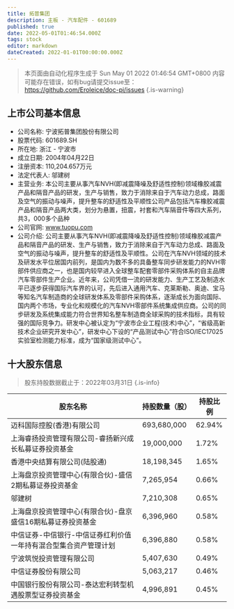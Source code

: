 ```yaml
---
title: 拓普集团
description: 主板 - 汽车配件 - 601689
published: true
date: 2022-05-01T01:46:54.000Z
tags: stock
editor: markdown
dateCreated: 2022-01-01T00:00:00.000Z
---
```


> 本页面由自动化程序生成于 Sun May 01 2022 01:46:54 GMT+0800
> 内容可能存在错误，如有bug请提交issue至：https://github.com/Eroleice/doc-pi/issues
{.is-warning}

## 上市公司基本信息
- 公司名称: 宁波拓普集团股份有限公司
- 股票代码: 601689.SH
- 所在地: 浙江 - 宁波市
- 成立日期: 2004年04月22日
- 注册资本: 110,204.657万元
- 法定代表人: 邬建树
- 主营业务: 本公司主要从事汽车NVH(即减震降噪及舒适性控制)领域橡胶减震产品和隔音产品的研发，生产与销售，致力于消除来自于汽车动力总成，路面及空气的振动与噪声，提升整车的舒适性及平顺性公司产品包括汽车橡胶减震产品和隔音产品两大类，划分为悬置，扭震，衬套和汽车隔音件等四大系列，共3，000多个品种
- 公司官网: www.tuopu.com
- 公司介绍: 公司主要从事汽车NVH(即减震降噪及舒适性控制)领域橡胶减震产品和隔音产品的研发、生产与销售，致力于消除来自于汽车动力总成、路面及空气的振动与噪声，提升整车的舒适性及平顺性。公司在汽车NVH领域的技术及研发水平位居国内前列，是国内为数不多的具备整车同步研发能力的NVH零部件供应商之一，也是国内较早进入全球整车配套零部件采购体系的自主品牌汽车零部件生产企业。近年来，公司凭借一流的研发能力、生产工艺及制造水平已逐步获得国际汽车界的认可，先后进入通用汽车、克莱斯勒、奥迪、宝马等知名汽车制造商的全球研发体系及零部件采购体系，逐渐成长为面向国际、国内两个市场，专业化和规模化的汽车NVH零部件系统集成供应商。公司的同步研发及系统集成能力符合世界知名整车制造商全球采购的技术指标，具有较强的国际竞争力。研发中心被认定为“宁波市企业工程(技术)中心”，“省级高新技术企业研究开发中心”，研发中心下设的“产品测试中心”符合ISO/IEC17025实验室检测能力标准，成为“国家级测试中心”。


## 十大股东信息
> 股东持股数据截止于：2022年03月31日
{.is-info}

| 股东名称 | 持股数量（股） | 持股比例 |
| --- | --- | --- |
| 迈科国际控股(香港)有限公司 | 693,680,000 | 62.94% |
| 上海睿扬投资管理有限公司-睿扬新兴成长私募证券投资基金 | 19,000,000 | 1.72% |
| 香港中央结算有限公司(陆股通) | 18,198,345 | 1.65% |
| 上海盘京投资管理中心(有限合伙)-盛信2期私募证券投资基金 | 7,265,954 | 0.66% |
| 邬建树 | 7,210,308 | 0.65% |
| 上海盘京投资管理中心(有限合伙)-盘京盛信16期私募证券投资基金 | 6,396,960 | 0.58% |
| 中信证券-中信银行-中信证券红利价值一年持有混合型集合资产管理计划 | 6,396,880 | 0.58% |
| 宁波筑悦投资管理有限公司 | 5,407,630 | 0.49% |
| 中信证券股份有限公司 | 5,063,217 | 0.46% |
| 中国银行股份有限公司-泰达宏利转型机遇股票型证券投资基金 | 4,996,891 | 0.45% |




